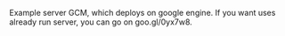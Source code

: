 Example server GCM, which deploys on google engine. If you want uses already run server, you can go on goo.gl/0yx7w8. 

